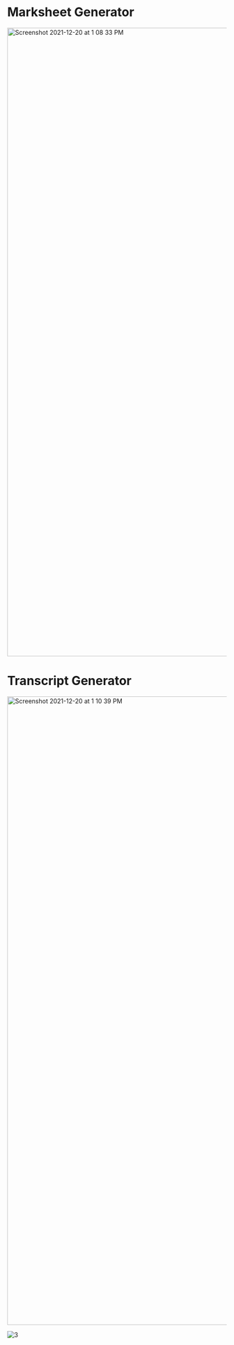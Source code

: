 
# Marksheet Generator
<img width="1440" alt="Screenshot 2021-12-20 at 1 08 33 PM" src="https://user-images.githubusercontent.com/56336812/147088258-7b2bac32-9f11-495e-bac5-29f4381ff9d4.png">

# Transcript Generator
<img width="1440" alt="Screenshot 2021-12-20 at 1 10 39 PM" src="https://user-images.githubusercontent.com/56336812/147088399-0c59ee45-d4b7-4b0a-8c95-fcfa810c4a14.png">

![3](https://user-images.githubusercontent.com/56336812/147088575-a8eacaec-fc6c-4ab9-95bb-72ec835b7e26.jpeg)
